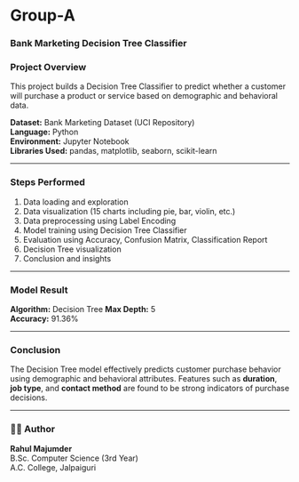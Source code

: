 # Group-A

###  Bank Marketing Decision Tree Classifier

### Project Overview
This project builds a Decision Tree Classifier to predict whether a customer will purchase a product or service based on demographic and behavioral data.

**Dataset:** Bank Marketing Dataset (UCI Repository)  
**Language:** Python  
**Environment:** Jupyter Notebook  
**Libraries Used:** pandas, matplotlib, seaborn, scikit-learn

---

### Steps Performed
1. Data loading and exploration  
2. Data visualization (15 charts including pie, bar, violin, etc.)  
3. Data preprocessing using Label Encoding  
4. Model training using Decision Tree Classifier  
5. Evaluation using Accuracy, Confusion Matrix, Classification Report  
6. Decision Tree visualization  
7. Conclusion and insights

---

### Model Result
**Algorithm:** Decision Tree 
**Max Depth:** 5  
**Accuracy:** 91.36% 

---

### Conclusion
The Decision Tree model effectively predicts customer purchase behavior using demographic and behavioral attributes. Features such as **duration**, **job type**, and **contact method** are found to be strong indicators of purchase decisions.

---

### 👨‍💻 Author
**Rahul Majumder**  
B.Sc. Computer Science (3rd Year)  
A.C. College, Jalpaiguri
